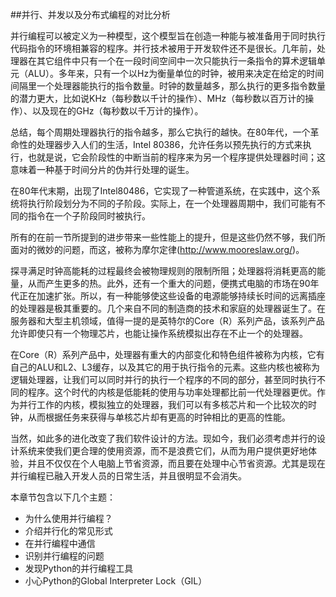 ##并行、并发以及分布式编程的对比分析

并行编程可以被定义为一种模型，这个模型旨在创造一种能与被准备用于同时执行代码指令的环境相兼容的程序。并行技术被用于开发软件还不是很长。几年前，处理器在其它组件中只有一个在一段时间空间中一次只能执行一条指令的算术逻辑单元（ALU）。多年来，只有一个以Hz为衡量单位的时钟，被用来决定在给定的时间间隔里一个处理器能执行的指令数量。时钟的数量越多，那么执行的更多指令数量的潜力更大，比如说KHz（每秒数以千计的操作）、MHz（每秒数以百万计的操作）、以及现在的GHz（每秒数以千万计的操作）。

总结，每个周期处理器执行的指令越多，那么它执行的越快。在80年代，一个革命性的处理器步入人们的生活，Intel 80386，允许任务以预先执行的方式来执行，也就是说，它会阶段性的中断当前的程序来为另一个程序提供处理器时间；这意味着一种基于时间分片的伪并行处理的诞生。

在80年代末期，出现了Intel80486，它实现了一种管道系统，在实践中，这个系统将执行阶段划分为不同的子阶段。实际上，在一个处理器周期中，我们可能有不同的指令在一个子阶段同时被执行。

所有的在前一节所提到的进步带来一些性能上的提升，但是这些仍然不够，我们所面对的微妙的问题，而这，被称为摩尔定律(<http://www.mooreslaw.org/>)。

探寻满足时钟高能耗的过程最终会被物理规则的限制所阻；处理器将消耗更高的能量，从而产生更多的热。此外，还有一个重大的问题，便携式电脑的市场在90年代正在加速扩张。所以，有一种能够使这些设备的电源能够持续长时间的远离插座的处理器是极其重要的。几个来自不同的制造商的技术和家庭的处理器诞生了。在服务器和大型主机领域，值得一提的是英特尔的Core（R）系列产品，该系列产品允许即使只有一个物理芯片，也能让操作系统模拟出存在不止一个的处理器。

在Core（R）系列产品中，处理器有重大的内部变化和特色组件被称为内核，它有自己的ALU和L2、L3缓存，以及其它的用于执行指令的元素。这些内核也被称为逻辑处理器，让我们可以同时并行的执行一个程序的不同的部分，甚至同时执行不同的程序。这个时代的内核是低能耗的使用与功率处理都比前一代处理器更优。作为并行工作的内核，模拟独立的处理器，我们可以有多核芯片和一个比较次的时钟，从而根据任务来获得与单核芯片却有更高的时钟相比的更高的性能。

当然，如此多的进化改变了我们软件设计的方法。现如今，我们必须考虑并行的设计系统来使我们更合理的使用资源，而不是浪费它们，从而为用户提供更好地体验，并且不仅仅在个人电脑上节省资源，而且要在处理中心节省资源。尤其是现在并行编程已融入开发人员的日常生活，并且很明显不会消失。

本章节包含以下几个主题：

* 为什么使用并行编程？
* 介绍并行化的常见形式
* 在并行编程中通信
* 识别并行编程的问题
* 发现Python的并行编程工具
* 小心Python的Global Interpreter Lock（GIL）
